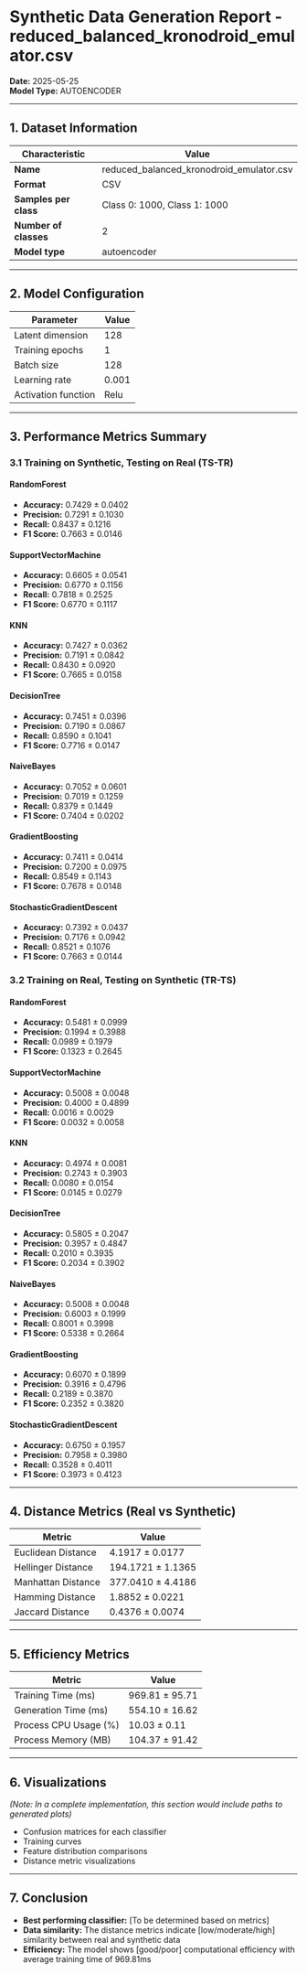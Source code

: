 # Synthetic Data Generation Report - reduced_balanced_kronodroid_emulator.csv

**Date:** 2025-05-25  
**Model Type:** AUTOENCODER  

---

## 1. Dataset Information
| **Characteristic**       | **Value**                          |
|--------------------------|------------------------------------|
| **Name**                 | reduced_balanced_kronodroid_emulator.csv             |
| **Format**               | CSV           |
| **Samples per class**    | Class 0: 1000, Class 1: 1000 |
| **Number of classes**    | 2 |
| **Model type**           | autoencoder       |

---

## 2. Model Configuration
| **Parameter**            | **Value**                          |
|--------------------------|------------------------------------|
| Latent dimension         | 128   |
| Training epochs          | 1             |
| Batch size               | 128         |
| Learning rate            | 0.001      |
| Activation function      | Relu         |

---

## 3. Performance Metrics Summary

### 3.1 Training on Synthetic, Testing on Real (TS-TR)

#### RandomForest
- **Accuracy:** 0.7429 ± 0.0402
- **Precision:** 0.7291 ± 0.1030
- **Recall:** 0.8437 ± 0.1216
- **F1 Score:** 0.7663 ± 0.0146

#### SupportVectorMachine
- **Accuracy:** 0.6605 ± 0.0541
- **Precision:** 0.6770 ± 0.1156
- **Recall:** 0.7818 ± 0.2525
- **F1 Score:** 0.6770 ± 0.1117

#### KNN
- **Accuracy:** 0.7427 ± 0.0362
- **Precision:** 0.7191 ± 0.0842
- **Recall:** 0.8430 ± 0.0920
- **F1 Score:** 0.7665 ± 0.0158

#### DecisionTree
- **Accuracy:** 0.7451 ± 0.0396
- **Precision:** 0.7190 ± 0.0867
- **Recall:** 0.8590 ± 0.1041
- **F1 Score:** 0.7716 ± 0.0147

#### NaiveBayes
- **Accuracy:** 0.7052 ± 0.0601
- **Precision:** 0.7019 ± 0.1259
- **Recall:** 0.8379 ± 0.1449
- **F1 Score:** 0.7404 ± 0.0202

#### GradientBoosting
- **Accuracy:** 0.7411 ± 0.0414
- **Precision:** 0.7200 ± 0.0975
- **Recall:** 0.8549 ± 0.1143
- **F1 Score:** 0.7678 ± 0.0148

#### StochasticGradientDescent
- **Accuracy:** 0.7392 ± 0.0437
- **Precision:** 0.7176 ± 0.0942
- **Recall:** 0.8521 ± 0.1076
- **F1 Score:** 0.7663 ± 0.0144

### 3.2 Training on Real, Testing on Synthetic (TR-TS)

#### RandomForest
- **Accuracy:** 0.5481 ± 0.0999
- **Precision:** 0.1994 ± 0.3988
- **Recall:** 0.0989 ± 0.1979
- **F1 Score:** 0.1323 ± 0.2645

#### SupportVectorMachine
- **Accuracy:** 0.5008 ± 0.0048
- **Precision:** 0.4000 ± 0.4899
- **Recall:** 0.0016 ± 0.0029
- **F1 Score:** 0.0032 ± 0.0058

#### KNN
- **Accuracy:** 0.4974 ± 0.0081
- **Precision:** 0.2743 ± 0.3903
- **Recall:** 0.0080 ± 0.0154
- **F1 Score:** 0.0145 ± 0.0279

#### DecisionTree
- **Accuracy:** 0.5805 ± 0.2047
- **Precision:** 0.3957 ± 0.4847
- **Recall:** 0.2010 ± 0.3935
- **F1 Score:** 0.2034 ± 0.3902

#### NaiveBayes
- **Accuracy:** 0.5008 ± 0.0048
- **Precision:** 0.6003 ± 0.1999
- **Recall:** 0.8001 ± 0.3998
- **F1 Score:** 0.5338 ± 0.2664

#### GradientBoosting
- **Accuracy:** 0.6070 ± 0.1899
- **Precision:** 0.3916 ± 0.4796
- **Recall:** 0.2189 ± 0.3870
- **F1 Score:** 0.2352 ± 0.3820

#### StochasticGradientDescent
- **Accuracy:** 0.6750 ± 0.1957
- **Precision:** 0.7958 ± 0.3980
- **Recall:** 0.3528 ± 0.4011
- **F1 Score:** 0.3973 ± 0.4123

---

## 4. Distance Metrics (Real vs Synthetic)
| **Metric**              | **Value**                          |
|--------------------------|------------------------------------|
| Euclidean Distance       | 4.1917 ± 0.0177 |
| Hellinger Distance       | 194.1721 ± 1.1365 |
| Manhattan Distance       | 377.0410 ± 4.4186 |
| Hamming Distance         | 1.8852 ± 0.0221 |
| Jaccard Distance         | 0.4376 ± 0.0074 |

---

## 5. Efficiency Metrics

| **Metric**              | **Value**                          |
|--------------------------|------------------------------------|
| Training Time (ms)       | 969.81 ± 95.71 |
| Generation Time (ms)     | 554.10 ± 16.62 |
| Process CPU Usage (%)    | 10.03 ± 0.11 |
| Process Memory (MB)      | 104.37 ± 91.42 |

---

## 6. Visualizations
*(Note: In a complete implementation, this section would include paths to generated plots)*

- Confusion matrices for each classifier
- Training curves
- Feature distribution comparisons
- Distance metric visualizations

---

## 7. Conclusion
- **Best performing classifier:** [To be determined based on metrics]
- **Data similarity:** The distance metrics indicate [low/moderate/high] similarity between real and synthetic data
- **Efficiency:** The model shows [good/poor] computational efficiency with average training time of 969.81ms

